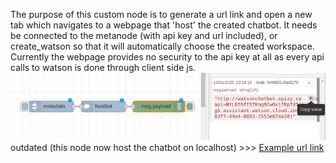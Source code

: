 The purpose of this custom node is to generate a url link and open a new tab which navigates to a webpage that 'host' the created chatbot. It needs be connected to the metanode (with api key and url included), or create_watson so that it will automatically choose the created workspace. Currently the webpage provides no security to the api key at all as every api calls to watson is done through client side js. ![How to connect nodes](https://github.com/Yuhui1996/NodeRed_Chatbot_Plugin/blob/UB_generate_chatbot_url/nodes/hostbot/howToGetLink.png)outdated (this node now host the chatbot on localhost) >>> [Example url link](http://watsonchatbot.epizy.com/main/main.html?api=z8WUAfCBIG89N3tOBqPjC8Y15enB0ZEtNGydxl6YrSbt&&url=https://api.eu-gb.assistant.watson.cloud.ibm.com/instances/053163e0-715a-4378-b2bf-5492452e7f9a&&workspace=a4fa373e-ef2b-4a8f-a58d-dd39b8fba4d0) 